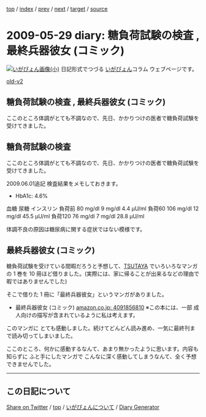 [top](https://igapyon.github.io/diary/) 
 / [index](https://igapyon.github.io/diary/2009/index.html) 
 / [prev](https://igapyon.github.io/diary/2009/ig090518.html) 
 / [next](https://igapyon.github.io/diary/2009/ig090609.html) 
 / [target](https://igapyon.github.io/diary/2009/ig090529.html) 
 / [source](https://github.com/igapyon/diary/blob/gh-pages/2009/ig090529.html.src.md) 

2009-05-29 diary: 糖負荷試験の検査 , 最終兵器彼女 (コミック)
=====================================================================================================
[![いがぴょん画像(小)](https://igapyon.github.io/diary/images/iga200306s.jpg "いがぴょん")](https://igapyon.github.io/diary/memo/memoigapyon.html) 日記形式でつづる [いがぴょん](https://igapyon.github.io/diary/memo/memoigapyon.html)コラム ウェブページです。

[old-v2](ig090529-orig.html)

## 糖負荷試験の検査 , 最終兵器彼女 (コミック)

ここのところ体調がとても不調なので、先日、かかりつけの医者で糖負荷試験を受けてきました。


## 糖負荷試験の検査

ここのところ体調がとても不調なので、先日、かかりつけの医者で糖負荷試験を受けてきました。

2009.06.01追記 検査結果をメモしておきます。

* HbA1c: 4.6%

血糖
尿糖
インスリン
負荷前
80 mg/dl
9 mg/dl
4.4 μU/ml
負荷60
106 mg/dl
12 mg/dl
45.5 μU/ml
負荷120
76 mg/dl
7 mg/dl
28.8 μU/ml

体調不良の原因は糖尿病に関する症状ではない模様です。

## 最終兵器彼女 (コミック)

糖負荷試験を受けている間暇だろうと予想して、[TSUTAYA](http://www.tsutaya.co.jp/) でいろいろなマンガの 1 巻を 10 冊ほど借りました。(実際には、家に帰ることが出来るなどの理由で暇ではありませんでした)

そこで借りた 1 冊に「最終兵器彼女」というマンガがありました。

* 最終兵器彼女 (コミック)
  [amazon.co.jp: 4091856810](http://www.amazon.co.jp/exec/obidos/ASIN/4091856810/igapyondiary-22)
  ※この本には、一部 成人向けの描写が含まれているように私は考えます。

このマンガに とても感動しました。続けてどんどん読み進め、一気に最終刊まで読み切ってしまいました。

ここのところ、何かに感動するなんて、あまり無かったように思います。内容も知らずに ふと手にしたマンガで こんなに深く感動してしまうなんて、全く予想できませんでした。

----------------------------------------------------------------------------------------------------

## この日記について

[Share on Twitter](https://twitter.com/intent/tweet?hashtags=igapyon%2Cdiary%2C%E3%81%84%E3%81%8C%E3%81%B4%E3%82%87%E3%82%93&text=%E7%B3%96%E8%B2%A0%E8%8D%B7%E8%A9%A6%E9%A8%93%E3%81%AE%E6%A4%9C%E6%9F%BB+%2C+%E6%9C%80%E7%B5%82%E5%85%B5%E5%99%A8%E5%BD%BC%E5%A5%B3+%28%E3%82%B3%E3%83%9F%E3%83%83%E3%82%AF%29&url=https%3A%2F%2Figapyon.github.io%2Fdiary%2F2009%2Fig090529.html) / [top](https://igapyon.github.io/diary/) / [いがぴょんについて](https://igapyon.github.io/diary/memo/memoigapyon.html) / [Diary Generator](https://github.com/igapyon/igapyonv3)
